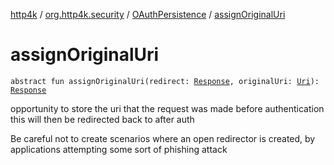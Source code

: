 [http4k](../../index.md) / [org.http4k.security](../index.md) / [OAuthPersistence](index.md) / [assignOriginalUri](./assign-original-uri.md)

# assignOriginalUri

`abstract fun assignOriginalUri(redirect: `[`Response`](../../org.http4k.core/-response/index.md)`, originalUri: `[`Uri`](../../org.http4k.core/-uri/index.md)`): `[`Response`](../../org.http4k.core/-response/index.md)

opportunity to store the uri that the request was made before authentication
this will then be redirected back to after auth

Be careful not to create scenarios where an open redirector is created,
by applications attempting some sort of phishing attack

